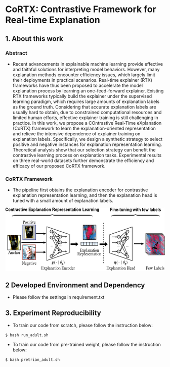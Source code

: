 # CoRTX: Contrastive Framework for Real-time Explanation

## 1. About this work
### Abstract
- Recent advancements in explainable machine learning provide effective and faithful solutions for interpreting model behaviors. However, many explanation methods encounter efficiency issues, which largely limit their deployments in practical scenarios. Real-time explainer (RTX) frameworks have thus been proposed to accelerate the model explanation process by learning an one-feed-forward explainer. Existing RTX frameworks typically build the explainer under the supervised learning paradigm, which requires large amounts of explanation labels as the ground truth. Considering that accurate explanation labels are usually hard to obtain, due to constrained computational resources and limited human efforts, effective explainer training is still challenging in practice. In this work, we propose a COntrastive Real-Time eXplanation (CoRTX) framework to learn the explanation-oriented representation and relieve the intensive dependence of explainer training on explanation labels. Specifically, we design a synthetic strategy to select positive and negative instances for explanation representation learning. Theoretical analysis show that our selection strategy can benefit the contrastive learning process on explanation tasks. Experimental results on three real-world datasets further demonstrate the efficiency and efficacy of our proposed CoRTX framework.

### CoRTX Framework
- The pipeline first obtains the explanation encoder for contrastive explanation representation learning, and then the explanation head is tuned with a small amount of explanation labels.
<div align=center>
<img width="800" height="200" src="./framework_figure/framework.jpg">
</div>


## 2 Developed Environment and Dependency
- Please follow the settings in requirement.txt


## 3. Experiment Reproducibility
- To train our code from scratch, please follow the instruction below:
```
$ bash run_adult.sh
```

- To train our code from pre-trained weight, please follow the instruction below:
```
$ bash pretrian_adult.sh
```


